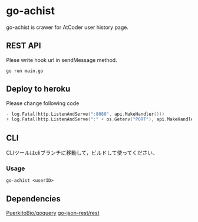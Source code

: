 # go-achist
go-achist is crawer for AtCoder user history page.

## REST API

Plese write hook url in sendMessage method.

```
go run main.go
```

## Deploy to heroku

Please change following code

```main.go
- log.Fatal(http.ListenAndServe(":8080", api.MakeHandler()))
+ log.Fatal(http.ListenAndServe(":" + os.Getenv("PORT"), api.MakeHandler()))
```

## CLI

CLIツールはcliブランチに移動して，ビルドして使ってください．

### Usage

```
go-achist <userID>
```

## Dependencies

[PuerkitoBio/goquery](https://github.com/PuerkitoBio/goquery)
[go-json-rest/rest](https://github.com/ant0ine/go-json-rest)
